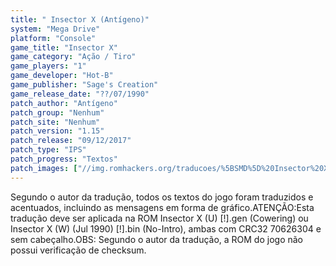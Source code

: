 ```yaml
---
title: " Insector X (Antígeno)"
system: "Mega Drive"
platform: "Console"
game_title: "Insector X"
game_category: "Ação / Tiro"
game_players: "1"
game_developer: "Hot-B"
game_publisher: "Sage's Creation"
game_release_date: "??/07/1990"
patch_author: "Antígeno"
patch_group: "Nenhum"
patch_site: "Nenhum"
patch_version: "1.15"
patch_release: "09/12/2017"
patch_type: "IPS"
patch_progress: "Textos"
patch_images: ["//img.romhackers.org/traducoes/%5BSMD%5D%20Insector%20X%20-%20Ant%C3%ADgeno%20-%201.png","//img.romhackers.org/traducoes/%5BSMD%5D%20Insector%20X%20-%20Ant%C3%ADgeno%20-%202.png","//img.romhackers.org/traducoes/%5BSMD%5D%20Insector%20X%20-%20Ant%C3%ADgeno%20-%203.png"]
---
```

Segundo o autor da tradução, todos os textos do jogo foram traduzidos e acentuados, incluindo as mensagens em forma de gráfico.ATENÇÃO:Esta tradução deve ser aplicada na ROM Insector X (U) [!].gen (Cowering) ou Insector X (W) (Jul 1990) [!].bin (No-Intro), ambas com CRC32 70626304 e sem cabeçalho.OBS: Segundo o autor da tradução, a ROM do jogo não possui verificação de checksum.